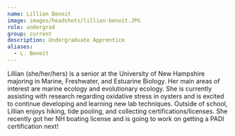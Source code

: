 ```yaml
---
name: Lillian Benoit
image: images/headshots/lillian-benoit.JPG
role: undergrad
group: current
description: Undergraduate Apprentice 
aliases: 
  - L. Benoit
---
```


Lillian (she/her/hers) is a senior at the University of New Hampshire majoring in Marine, Freshwater, and Estuarine Biology. Her main areas of interest are marine ecology and evolutionary ecology. She is currently assisting with research regarding oxidative stress in oysters and is excited to continue developing and learning new lab techniques.
Outside of school, Lillian enjoys hiking, tide pooling, and collecting certifications/licenses. She recently got her NH boating license and is going to work on getting a PADI certification next!